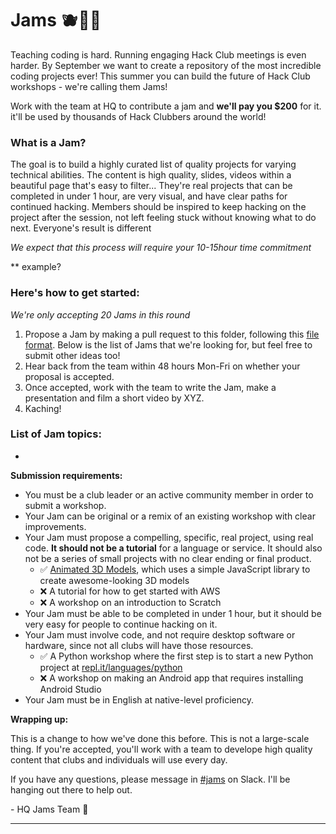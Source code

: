 # Jams 🫐🍓🍇
Teaching coding is hard. Running engaging Hack Club meetings is even harder. By September we want to create a repository of the most incredible coding projects ever! This summer you can build the future of Hack Club workshops - we're calling them Jams!

Work with the team at HQ to contribute a jam and **we'll pay you $200** for it. it'll be used by thousands of Hack Clubbers around the world!

### What is a Jam?

The goal is to build a highly curated list of quality projects for varying technical abilities. The content is high quality, slides, videos within a beautiful page that's easy to filter... They're real projects that can be completed in under 1 hour, are very visual, and have clear paths for continued hacking. Members should be inspired to keep hacking on the project after the session, not left feeling stuck without knowing what to do next. Everyone's result is different

*We expect that this process will require your 10-15hour time commitment*

** example?

### Here's how to get started:
*We're only accepting 20 Jams in this round*
1. Propose a Jam by making a pull request to this folder, following this [file format](/). Below is the list of Jams that we're looking for, but feel free to submit other ideas too!
3. Hear back from the team within 48 hours Mon-Fri on whether your proposal is accepted.
4. Once accepted, work with the team to write the Jam, make a presentation and film a short video by XYZ.
5. Kaching!

### List of Jam topics:
* 

**Submission requirements:**

- You must be a club leader or an active community member in order to submit a workshop.
- Your Jam can be original or a remix of an existing workshop with clear improvements.
- Your Jam must propose a compelling, specific, real project, using real code. **It should not be a tutorial** for a language or service. It should also not be a series of small projects with no clear ending or final product.
  - ✅ [Animated 3D Models](https://workshops.hackclub.com/3d_models_with_zdog/), which uses a simple JavaScript library to create awesome-looking 3D models
  - ❌ A tutorial for how to get started with AWS
  - ❌ A workshop on an introduction to Scratch
- Your Jam must be able to be completed in under 1 hour, but it should be very easy for people to continue hacking on it.
- Your Jam must involve code, and not require desktop software or hardware, since not all clubs will have those resources.
  - ✅ A Python workshop where the first step is to start a new Python project at [repl.it/languages/python](https://repl.it/languages/python)
  - ❌ A workshop on making an Android app that requires installing Android Studio
- Your Jam must be in English at native-level proficiency. 


**Wrapping up:**

This is a change to how we've done this before. This is not a large-scale thing. If you're accepted, you'll work with a team to develope high quality content that clubs and individuals will use every day.

If you have any questions, please message in [#jams]() on Slack. I'll be hanging out there to help out.

\- HQ Jams Team 💖

---
